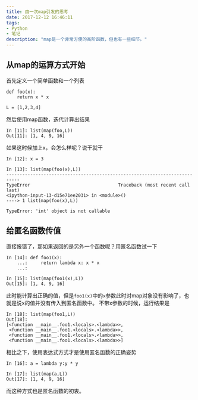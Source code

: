 ```yaml
---
title: 由一次map引发的思考
date: 2017-12-12 16:46:11
tags:
- Python
- 笔记
description: "map是一个非常方便的高阶函数，但也有一些细节。"
---
```

## 从map的运算方式开始

首先定义一个简单函数和一个列表
```
def foo(x):
	return x * x

L = [1,2,3,4]
```
然后使用map函数，迭代计算出结果
```
In [11]: list(map(foo,L))
Out[11]: [1, 4, 9, 16]
```
如果这时候加上x，会怎么样呢？说干就干
```
In [12]: x = 3

In [13]: list(map(foo(x),L))
---------------------------------------------------------------------------
TypeError                                 Traceback (most recent call last)
<ipython-input-13-d15e71ee2031> in <module>()
----> 1 list(map(foo(x),L))

TypeError: 'int' object is not callable
```
## 给匿名函数传值
直接报错了，那如果返回的是另外一个函数呢？用匿名函数试一下
```
In [14]: def foo1(x):
    ...:     return lambda x: x * x
    ...:

In [15]: list(map(foo1(x),L))
Out[15]: [1, 4, 9, 16]
```
此时能计算出正确的值，但是`foo1(x)`中的`x`参数此时对map对象没有影响了，也就是说x的值并没有传入到匿名函数中。
不带x参数的时候，运行结果是
```
In [18]: list(map(foo1,L))
Out[18]:
[<function __main__.foo1.<locals>.<lambda>>,
 <function __main__.foo1.<locals>.<lambda>>,
 <function __main__.foo1.<locals>.<lambda>>,
 <function __main__.foo1.<locals>.<lambda>>]
```
相比之下，使用表达式方式才是使用匿名函数的正确姿势
```
In [16]: a = lambda y:y * y

In [17]: list(map(a,L))
Out[17]: [1, 4, 9, 16]
```
而这种方式也是匿名函数的初衷。